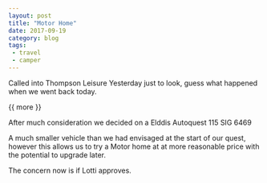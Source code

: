 ```yaml
---
layout: post
title: "Motor Home"
date: 2017-09-19
category: blog
tags:
 - travel
 - camper 
---
```


<!--start excerpt-->

Called into Thompson Leisure Yesterday just to look, guess what happened when we went back today. 

{{ more }}

After much consideration we decided on a Elddis Autoquest 115 SIG 6469

A much smaller vehicle than we had envisaged at the start of our quest, however this allows us to try a Motor home at at more reasonable price with the potential to upgrade later.

The concern now is if Lotti approves.
